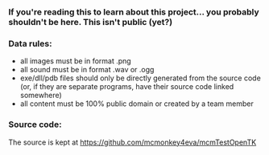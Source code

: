 ### If you're reading this to learn about this project... you probably shouldn't be here. This isn't public (yet?)

### Data rules:
- all images must be in format .png
- all sound must be in format .wav or .ogg
- exe/dll/pdb files should only be directly generated from the source code (or, if they are separate programs, have their source code linked somewhere)
- all content must be 100% public domain or created by a team member

### Source code:
The source is kept at https://github.com/mcmonkey4eva/mcmTestOpenTK

